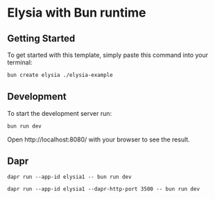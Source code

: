 # Elysia with Bun runtime

## Getting Started
To get started with this template, simply paste this command into your terminal:
```bash
bun create elysia ./elysia-example
```

## Development
To start the development server run:
```bash
bun run dev
```

Open http://localhost:8080/ with your browser to see the result.

## Dapr

    dapr run --app-id elysia1 -- bun run dev

    dapr run --app-id elysia1 --dapr-http-port 3500 -- bun run dev